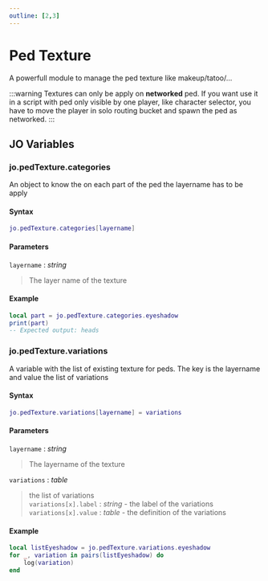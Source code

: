```yaml
---
outline: [2,3]
---
```

# Ped Texture <BadgeClient/>

A powerfull module to manage the ped texture like makeup/tatoo/...

:::warning
Textures can only be apply on **networked** ped. If you want use it in a script with ped only visible by one player, like character selector, you have to move the player in solo routing bucket and spawn the ped as networked.
:::

## JO Variables

### jo.pedTexture.categories
An object to know the on each part of the ped the layername has to be apply
#### Syntax
```lua
jo.pedTexture.categories[layername]

```
#### Parameters
`layername` : *string*
> The layer name of the texture

#### Example
```lua
local part = jo.pedTexture.categories.eyeshadow
print(part)
-- Expected output: heads

```

### jo.pedTexture.variations
A variable with the list of existing texture for peds. The key is the layername and value the list of variations
#### Syntax
```lua
jo.pedTexture.variations[layername] = variations

```
#### Parameters
`layername` : *string*
> The layername of the texture
  
`variations` : *table*
> the list of variations  
> `variations[x].label` : *string* - the label of the variations  
> `variations[x].value` : *table* - the definition of the variations
  

#### Example
```lua
local listEyeshadow = jo.pedTexture.variations.eyeshadow
for _, variation in pairs(listEyeshadow) do
    log(variation)
end

```


<!--@include: ./autodoc/autodoc_g_client_functions.md-->
